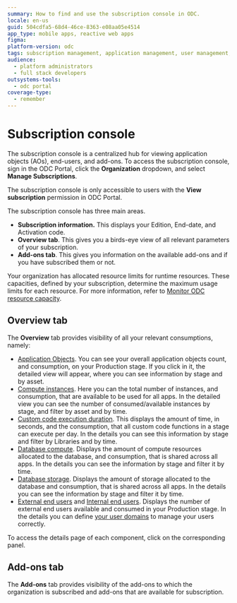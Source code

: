 ```yaml
---
summary: How to find and use the subscription console in ODC.
locale: en-us
guid: 504cdfa5-68d4-46ce-8363-e08aa05e4514
app_type: mobile apps, reactive web apps
figma:
platform-version: odc
tags: subscription management, application management, user management, permission control, licensing
audience:
  - platform administrators
  - full stack developers
outsystems-tools:
  - odc portal
coverage-type:
  - remember
---
```


# Subscription console

The subscription console is a centralized hub for viewing application objects (AOs), end-users, and add-ons. To access the subscription console, sign in the ODC Portal, click the **Organization** dropdown, and select **Manage Subscriptions**.

<div class="info" markdown="1">

The subscription console is only accessible to users with the **View subscription** permission in ODC Portal.

</div>

The subscription console has three main areas. 

* **Subscription information.** This displays your Edition, End-date, and Activation code.
* **Overview tab**. This gives you a birds-eye view of all relevant parameters of your subscription.
* **Add-ons tab**. This gives you information on the available add-ons and if you have subscribed them or not.

Your organization has allocated resource limits for runtime resources. These capacities, defined by your subscription, determine the maximum usage limits for each resource. For more information, refer to [Monitor ODC resource capacity](../getting-started/capacity-limits.md).

## Overview tab

The **Overview** tab provides visibility of all your relevant consumptions, namely:

* [Application Objects](https://www.outsystems.com/tk/redirect?g=cd994c70-9dcc-46ed-b423-84099beac39a). You can see your overall application objects count, and consumption, on your Production stage. If you click in it, the detailed view will appear, where you can see information by stage and by asset.
* [Compute instances](../getting-started/capacity-limits.md#resource-limits). Here you can the total number of instances, and consumption, that are available to be used for all apps. In the detailed view you can see the number of consumed/available instances by stage, and filter by asset and by time.
* [Custom code execution duration](../getting-started/capacity-limits.md#resource-limits). This displays the amount of time, in seconds, and the consumption, that all custom code functions in a stage can execute per day. In the details you can see this information by stage and filter by Libraries and by time.
* [Database compute](../getting-started/capacity-limits.md#resource-limits). Displays the amount of compute resources allocated to the database, and consumption, that is shared across all apps. In the details you can see the information by stage and filter it by time.
* [Database storage](../getting-started/capacity-limits.md#resource-limits). Displays the amount of storage allocated to the database and consumption, that is shared across all apps. In the details you can see the information by stage and filter it by time.
* [External end users](https://www.outsystems.com/tk/redirect?g=907b0fd3-bc46-4391-aae2-673296d795d9) and [Internal end users](https://www.outsystems.com/tk/redirect?g=907b0fd3-bc46-4391-aae2-673296d795d9). Displays the number of external end users available and consumed in your Production stage. In the details you can define [your user domains](../user-management/classify-users.md) to manage your users correctly.

<div class="info" markdown="1">

To access the details page of each component, click on the corresponding panel.

</div>

## Add-ons tab

The **Add-ons** tab provides visibility of the add-ons to which the organization is subscribed and add-ons that are available for subscription.
